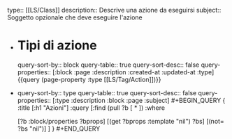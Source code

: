type:: [[LS/Class]]
description:: Descrive una azione da eseguirsi
subject:: Soggetto opzionale che deve eseguire l'azione

- # Tipi di azione
  query-sort-by:: block
  query-table:: true
  query-sort-desc:: false
  query-properties:: [:block :page :description :created-at :updated-at :type]
  {{query (page-property :type [[LS/Tag/Action]])}}
- query-sort-by:: type
  query-table:: true
  query-sort-desc:: false
  query-properties:: [:type :description :block :page :subject]
  #+BEGIN_QUERY
  { :title [:h1 "Azioni"]
    :query [:find (pull ?b [ * ])
            :where
  
  [?b :block/properties ?bprops]
  		        [(get ?bprops :template "nil") ?bs]
  		        [(not= ?bs "nil")]
    ]
  }
  #+END_QUERY